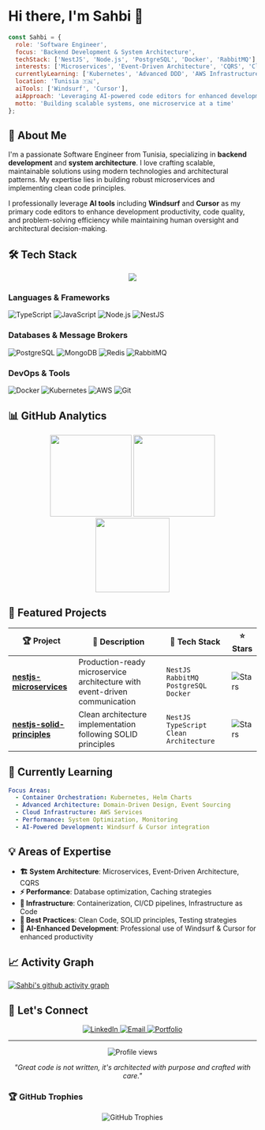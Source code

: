 # Hi there, I'm Sahbi 👋

```javascript
const Sahbi = {
  role: 'Software Engineer',
  focus: 'Backend Development & System Architecture',
  techStack: ['NestJS', 'Node.js', 'PostgreSQL', 'Docker', 'RabbitMQ'],
  interests: ['Microservices', 'Event-Driven Architecture', 'CQRS', 'Clean Code', 'AI Integration'],
  currentlyLearning: ['Kubernetes', 'Advanced DDD', 'AWS Infrastructure'],
  location: 'Tunisia 🇹🇳',
  aiTools: ['Windsurf', 'Cursor'],
  aiApproach: 'Leveraging AI-powered code editors for enhanced development productivity',
  motto: 'Building scalable systems, one microservice at a time'
};
```

## 🚀 About Me

I'm a passionate Software Engineer from Tunisia, specializing in **backend development** and **system architecture**. I love crafting scalable, maintainable solutions using modern technologies and architectural patterns. My expertise lies in building robust microservices and implementing clean code principles.

I professionally leverage **AI tools** including **Windsurf** and **Cursor** as my primary code editors to enhance development productivity, code quality, and problem-solving efficiency while maintaining human oversight and architectural decision-making.

## 🛠️ Tech Stack

<div align="center">
  <img src="https://skillicons.dev/icons?i=ts,nodejs,nestjs,postgres,docker,rabbitmq,redis,mongodb,git,github,vscode,aws,kubernetes" />
</div>

### Languages & Frameworks
![TypeScript](https://img.shields.io/badge/-TypeScript-3178C6?style=flat-square&logo=typescript&logoColor=white)
![JavaScript](https://img.shields.io/badge/-JavaScript-F7DF1E?style=flat-square&logo=javascript&logoColor=black)
![Node.js](https://img.shields.io/badge/-Node.js-339933?style=flat-square&logo=node.js&logoColor=white)
![NestJS](https://img.shields.io/badge/-NestJS-E0234E?style=flat-square&logo=nestjs&logoColor=white)

### Databases & Message Brokers
![PostgreSQL](https://img.shields.io/badge/-PostgreSQL-336791?style=flat-square&logo=postgresql&logoColor=white)
![MongoDB](https://img.shields.io/badge/-MongoDB-47A248?style=flat-square&logo=mongodb&logoColor=white)
![Redis](https://img.shields.io/badge/-Redis-DC382D?style=flat-square&logo=redis&logoColor=white)
![RabbitMQ](https://img.shields.io/badge/-RabbitMQ-FF6600?style=flat-square&logo=rabbitmq&logoColor=white)

### DevOps & Tools
![Docker](https://img.shields.io/badge/-Docker-2496ED?style=flat-square&logo=docker&logoColor=white)
![Kubernetes](https://img.shields.io/badge/-Kubernetes-326CE5?style=flat-square&logo=kubernetes&logoColor=white)
![AWS](https://img.shields.io/badge/-AWS-232F3E?style=flat-square&logo=amazon-aws&logoColor=white)
![Git](https://img.shields.io/badge/-Git-F05032?style=flat-square&logo=git&logoColor=white)

## 📊 GitHub Analytics

<div align="center">
  <img src="https://github-readme-stats.vercel.app/api?username=SahbiRomdhani&show_icons=true&theme=react&hide_border=true&bg_color=0D1117&title_color=58A6FF&text_color=C9D1D9&icon_color=79C0FF" height="165"/>
  <img src="https://github-readme-streak-stats.herokuapp.com?user=SahbiRomdhani&theme=react&hide_border=true&background=0D1117&stroke=58A6FF&ring=58A6FF&fire=FF6B6B&currStreakNum=C9D1D9&sideNums=C9D1D9&currStreakLabel=58A6FF&sideLabels=79C0FF" height="165"/>
</div>

<div align="center">
  <img src="https://github-readme-stats.vercel.app/api/top-langs/?username=SahbiRomdhani&layout=compact&theme=react&hide_border=true&bg_color=0D1117&title_color=58A6FF&text_color=C9D1D9&icon_color=79C0FF" height="150"/>
</div>

## 🎯 Featured Projects

| 🏆 Project | 📖 Description | 🔧 Tech Stack | ⭐ Stars |
|------------|-----------------|----------------|----------|
| [**nestjs-microservices**](https://github.com/SahbiRomdhani/nestjs-microservices) | Production-ready microservice architecture with event-driven communication | `NestJS` `RabbitMQ` `PostgreSQL` `Docker` | ![Stars](https://img.shields.io/github/stars/SahbiRomdhani/nestjs-microservices?style=flat-square&color=yellow) |
| [**nestjs-solid-principles**](https://github.com/SahbiRomdhani/nestjs-solid-principles) | Clean architecture implementation following SOLID principles | `NestJS` `TypeScript` `Clean Architecture` | ![Stars](https://img.shields.io/github/stars/SahbiRomdhani/nestjs-solid-principles?style=flat-square&color=yellow) |

## 🌱 Currently Learning

```yaml
Focus Areas:
  - Container Orchestration: Kubernetes, Helm Charts
  - Advanced Architecture: Domain-Driven Design, Event Sourcing
  - Cloud Infrastructure: AWS Services
  - Performance: System Optimization, Monitoring
  - AI-Powered Development: Windsurf & Cursor integration
```

## 💡 Areas of Expertise

- **🏗️ System Architecture**: Microservices, Event-Driven Architecture, CQRS
- **⚡ Performance**: Database optimization, Caching strategies  
- **🔧 Infrastructure**: Containerization, CI/CD pipelines, Infrastructure as Code
- **🎯 Best Practices**: Clean Code, SOLID principles, Testing strategies
- **🤖 AI-Enhanced Development**: Professional use of Windsurf & Cursor for enhanced productivity

## 📈 Activity Graph

[![Sahbi's github activity graph](https://github-readme-activity-graph.vercel.app/graph?username=SahbiRomdhani&theme=react-dark&hide_border=true&bg_color=0D1117&color=58A6FF&line=79C0FF&point=FF6B6B)](https://github.com/ashutosh00710/github-readme-activity-graph)

## 🤝 Let's Connect

<div align="center">
  <a href="https://www.linkedin.com/in/sahbi-romdhani/" target="_blank">
    <img src="https://img.shields.io/badge/LinkedIn-0077B5?style=for-the-badge&logo=linkedin&logoColor=white" alt="LinkedIn"/>
  </a>
  <a href="mailto:sahbi.rmdhani@gmail.com">
    <img src="https://img.shields.io/badge/Email-D14836?style=for-the-badge&logo=gmail&logoColor=white" alt="Email"/>
  </a>
  <a href="https://v0-sahbi-romdhani.vercel.app/" target="_blank">
    <img src="https://img.shields.io/badge/Portfolio-000000?style=for-the-badge&logo=vercel&logoColor=white" alt="Portfolio"/>
  </a>
</div>

---

<div align="center">
  <img src="https://komarev.com/ghpvc/?username=SahbiRomdhani&color=58A6FF&style=flat-square&label=Profile+Views" alt="Profile views"/>
</div>

<p align="center">
  <i>"Great code is not written, it's architected with purpose and crafted with care."</i>
</p>

### 🏆 GitHub Trophies
<div align="center">
  <img src="https://github-profile-trophy.vercel.app/?username=SahbiRomdhani&theme=darkhub&no-frame=true&no-bg=false&margin-w=4&row=1" alt="GitHub Trophies"/>
</div>
